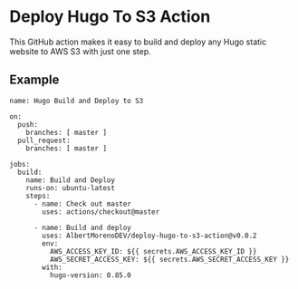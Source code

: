 # Deploy Hugo To S3 Action

This GitHub action makes it easy to build and deploy any Hugo static website to AWS S3 with just one step.

## Example

```
name: Hugo Build and Deploy to S3

on:
  push:
    branches: [ master ]
  pull_request:
    branches: [ master ]

jobs:
  build:
    name: Build and Deploy
    runs-on: ubuntu-latest
    steps:
      - name: Check out master
        uses: actions/checkout@master
      
      - name: Build and deploy
        uses: AlbertMorenoDEV/deploy-hugo-to-s3-action@v0.0.2
        env:
          AWS_ACCESS_KEY_ID: ${{ secrets.AWS_ACCESS_KEY_ID }}
          AWS_SECRET_ACCESS_KEY: ${{ secrets.AWS_SECRET_ACCESS_KEY }}
        with:
          hugo-version: 0.85.0
```